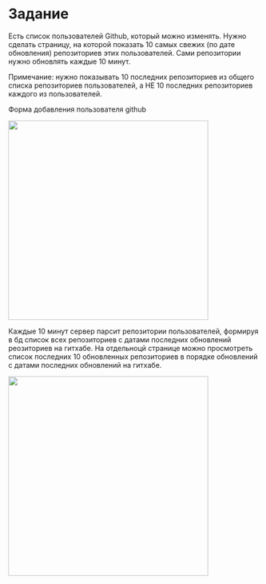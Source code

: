 <h1>Задание</h1>
Есть список пользователей Github, который можно изменять. Нужно сделать страницу, на которой показать 10 самых свежих (по дате обновления) репозиториев этих пользователей. Сами репозитории нужно обновлять каждые 10 минут.

Примечание: нужно показывать 10 последних репозиториев из общего списка репозиториев пользователей, а НЕ 10 последних репозиториев каждого из пользователей. 

Форма добавления пользователя github
<p><img src="https://github.com/maxim246/github_fresh_repositories/blob/first-version/web/readme-images/image1.png" width=400></img></p>
Каждые 10 минут сервер парсит репозитории пользователей, формируя в бд список всех репозиториев с датами последних обновлений реозиториев на гитхабе.
На отдельноцй странице можно просмотреть список последних 10 обновленных репозиториев в порядке обновлений с датами последних обновлений на гитхабе.
<p><img src="https://github.com/maxim246/github_fresh_repositories/blob/first-version/web/readme-images/image2.png" width=400></img></p>

